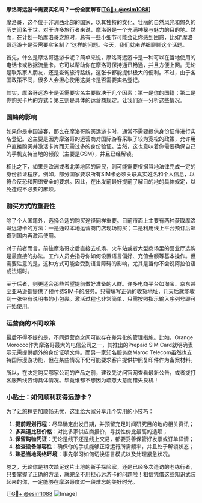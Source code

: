 **摩洛哥远游卡需要实名吗？一份全面解答[[TG💪+ @esim1088](https://t.me/s/esim1088)]**

摩洛哥，这个位于非洲西北部的国家，以其独特的文化、壮丽的自然风光和悠久的历史闻名于世。对于许多旅行者来说，摩洛哥是一个充满神秘与魅力的目的地。然而，在计划一场摩洛哥之旅时，总有一些小细节可能会让你感到困惑，比如“摩洛哥远游卡是否需要实名制？”这样的问题。今天，我们就来详细聊聊这个话题。

首先，什么是摩洛哥远游卡呢？简单来说，摩洛哥远游卡是一种可以在当地使用的电话卡或数据流量卡。它可以帮助你在摩洛哥保持通讯畅通，并且方便上网。无论是联系家人朋友，还是查询旅行路线，这张卡都能提供极大的便利。不过，由于各国政策不同，很多人会担心使用这类卡是否需要实名登记。

其实，摩洛哥远游卡是否需要实名主要取决于几个因素：第一是你的国籍；第二是你购买卡片的方式；第三则是具体的运营商规定。让我们逐一分析这些情况。

### 国籍的影响

如果你是中国游客，那么在摩洛哥购买远游卡时，通常不需要提供身份证件进行实名登记。这主要是因为摩洛哥的运营商对国际游客采取了较为宽松的政策，允许用户直接购买并激活卡片而无需过多的身份验证。当然，这也意味着你需要确保自己的手机支持当地的频段（主要是GSM），并且已经解锁。

相比之下，如果是欧洲或者北美地区的居民，则可能需要根据当地法律完成一定的身份验证程序。例如，部分国家要求所有SIM卡必须关联真实姓名和个人信息，以符合反恐和网络安全的要求。因此，在出发前最好提前了解目的地的具体规定，以免造成不必要的麻烦。

### 购买方式的重要性

除了个人国籍外，选择合适的购买途径同样重要。目前市面上主要有两种获取摩洛哥远游卡的方法：一是通过本地运营商门店现场购买；二是利用线上平台预订后邮寄到国内再激活使用。

对于前者而言，前往摩洛哥之后直接去机场、火车站或者大型商场里的营业厅选购是最直接的办法。工作人员会指导你如何设置语言偏好、充值金额等基本操作。但需要注意的是，这种方式可能会受到语言障碍的影响，尤其是当你不会说阿拉伯语或法语时。

至于后者，则更适合那些希望提前做好准备的人群。许多电商平台如淘宝、京东甚至亚马逊都提供了预付费SIM卡的服务。只需填写正确的收货地址，几天后就能收到一张带有说明书的小包裹。激活过程也非常简单，只需按照指示输入序列号即可开始使用。

### 运营商的不同政策

最后不得不提的是，不同运营商之间可能存在差异化的管理措施。比如，Orange Morocco作为摩洛哥最大的电信公司之一，其推出的Prepaid SIM Card就明确表示无需提供额外的身份证明文件。而另一家知名服务商Maroc Telecom虽然也支持国际漫游功能，但在某些情况下仍可能要求客户提供护照复印件作为备案材料。

所以，在决定购买哪家公司的产品之前，建议先访问官网查看最新公告，或者拨打客服热线咨询具体情况。毕竟谁都不想因为疏忽大意而错失良机！

### 小贴士：如何顺利获得远游卡？

为了让旅程更加顺畅无忧，这里给大家分享几个实用的小技巧：

1. **提前规划行程**：尽早确定出发日期，并预留充足时间研究目的地的相关资讯；
2. **多渠道比较价格**：对比多家供应商报价，寻找性价比最高的选项；
3. **保留购物凭证**：无论是线下还是线上交易，都要妥善保管好发票或订单详情；
4. **检查设备兼容性**：确保你的手机能够正常运行所需频率，并且处于解锁状态；
5. **熟悉当地网络环境**：事先学习如何切换语言模式以及处理紧急状况。

总之，无论你是初次踏足这片土地的新手探险家，还是已经多次造访的老练行者，只要掌握了正确的方法，就完全不用担心远游卡的问题啦！相信凭借这些知识武装起来的你，一定能够在摩洛哥度过一段难忘的美好时光。

[[TG💪+ @esim1088](https://t.me/s/esim1088) ![Image](https://i.postimg.cc/4NQfJmqS/Snipaste-2025-05-13-00-14-12.png)]